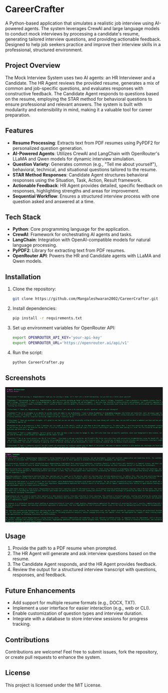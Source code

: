 # **CareerCrafter**

A Python-based application that simulates a realistic job interview using AI-powered agents. The system leverages CrewAI and large language models to conduct mock interviews by processing a candidate's resume, generating tailored interview questions, and providing actionable feedback. Designed to help job seekers practice and improve their interview skills in a professional, structured environment.

## Project Overview

The Mock Interview System uses two AI agents: an HR Interviewer and a Candidate. The HR Agent reviews the provided resume, generates a mix of common and job-specific questions, and evaluates responses with constructive feedback. The Candidate Agent responds to questions based on the resume, employing the STAR method for behavioral questions to ensure professional and relevant answers. The system is built with modularity and extensibility in mind, making it a valuable tool for career preparation.

## Features

- **Resume Processing**: Extracts text from PDF resumes using PyPDF2 for personalized question generation.
- **AI-Powered Agents**: Utilizes CrewAI and LangChain with OpenRouter's LLaMA and Qwen models for dynamic interview simulation.
- **Question Variety**: Generates common (e.g., "Tell me about yourself"), behavioral, technical, and situational questions tailored to the resume.
- **STAR Method Responses**: Candidate Agent structures behavioral responses using the Situation, Task, Action, Result framework.
- **Actionable Feedback**: HR Agent provides detailed, specific feedback on responses, highlighting strengths and areas for improvement.
- **Sequential Workflow**: Ensures a structured interview process with one question asked and answered at a time.

## Tech Stack

- **Python**: Core programming language for the application.
- **CrewAI**: Framework for orchestrating AI agents and tasks.
- **LangChain**: Integration with OpenAI-compatible models for natural language processing.
- **PyPDF2**: Library for extracting text from PDF resumes.
- **OpenRouter API**: Powers the HR and Candidate agents with LLaMA and Qwen models.

## Installation

1. Clone the repository:
   ```bash
   git clone https://github.com/Mangaleshwaran2002/CareerCrafter.git
   ```
2. Install dependencies:
   ```bash
   pip install -r requirements.txt
   ```
3. Set up environment variables for OpenRouter API:
   ```bash
   export OPENROUTER_API_KEY='your-api-key'
   export OPENROUTER_URL='https://openrouter.ai/api/v1'
   ```
4. Run the script:
   ```bash
   python CareerCrafter.py
   ```

## Screenshots
![CareerCrafter-s1](https://raw.githubusercontent.com/Mangaleshwaran2002/CareerCrafter/refs/heads/master/Screenshots/mock_interview_simulator_screenshot_1.png)


![CareerCrafter-s2](https://raw.githubusercontent.com/Mangaleshwaran2002/CareerCrafter/refs/heads/master/Screenshots/mock_interview_simulator_screenshot_2.png)

## Usage

1. Provide the path to a PDF resume when prompted.
2. The HR Agent will generate and ask interview questions based on the resume.
3. The Candidate Agent responds, and the HR Agent provides feedback.
4. Review the output for a structured interview transcript with questions, responses, and feedback.

## Future Enhancements

- Add support for multiple resume formats (e.g., DOCX, TXT).
- Implement a user interface for easier interaction (e.g., web or CLI).
- Enable customization of question types and interview duration.
- Integrate with a database to store interview sessions for progress tracking.

## Contributions

Contributions are welcome! Feel free to submit issues, fork the repository, or create pull requests to enhance the system.

## License

This project is licensed under the MIT License.
